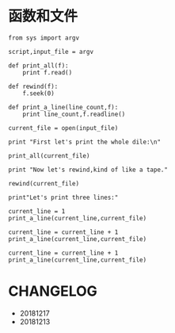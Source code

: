 
#  函数和文件

    from sys import argv
    
    script,input_file = argv
    
    def print_all(f):
        print f.read()
        
    def rewind(f):
        f.seek(0)
        
    def print_a_line(line_count,f):
        print line_count,f.readline()
        
    current_file = open(input_file)
    
    print "First let's print the whole dile:\n"
    
    print_all(current_file)
    
    print "Now let's rewind,kind of like a tape."
    
    rewind(current_file)
    
    print"Let's print three lines:"
    
    current_line = 1
    print_a_line(current_line,current_file)
    
    current_line = current_line + 1
    print_a_line(current_line,current_file)
    
    current_line = current_line + 1
    print_a_line(current_line,current_file)
        
    
    
    




# CHANGELOG

- 20181217
- 20181213
